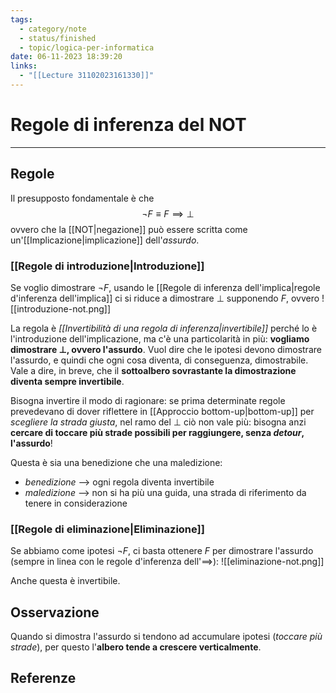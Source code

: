 ```yaml
---
tags:
  - category/note
  - status/finished
  - topic/logica-per-informatica
date: 06-11-2023 18:39:20
links:
  - "[[Lecture 31102023161330]]"
---
```

# Regole di inferenza del NOT
---
## Regole
Il presupposto fondamentale è che
$$\neg F \equiv F \implies \bot$$
ovvero che la [[NOT|negazione]] può essere scritta come un'[[Implicazione|implicazione]] dell'_assurdo_.

### [[Regole di introduzione|Introduzione]]
Se voglio dimostrare $\neg F$, usando le [[Regole di inferenza dell'implica|regole d'inferenza dell'implica]] ci si riduce a dimostrare $\bot$ supponendo $F$, ovvero
![[introduzione-not.png]]

La regola è _[[Invertibilità di una regola di inferenza|invertibile]]_ perché lo è l'introduzione dell'implicazione, ma c'è una particolarità in più: **vogliamo dimostrare $\bot$, ovvero l'assurdo**. Vuol dire che le ipotesi devono dimostrare l'assurdo, e quindi che ogni cosa diventa, di conseguenza, dimostrabile. Vale a dire, in breve, che il **sottoalbero sovrastante la dimostrazione diventa sempre invertibile**.

Bisogna invertire il modo di ragionare: se prima determinate regole prevedevano di dover riflettere in [[Approccio bottom-up|bottom-up]] per _scegliere la strada giusta_, nel ramo del $\bot$ ciò non vale più: bisogna anzi **cercare di toccare più strade possibili per raggiungere, senza _detour_, l'assurdo**!

Questa è sia una benedizione che una maledizione:
- _benedizione_ --> ogni regola diventa invertibile
- _maledizione_ --> non si ha più una guida, una strada di riferimento da tenere in considerazione

### [[Regole di eliminazione|Eliminazione]]
Se abbiamo come ipotesi $\neg F$, ci basta ottenere $F$ per dimostrare l'assurdo (sempre in linea con le regole d'inferenza dell'$\implies$):
![[eliminazione-not.png]]

Anche questa è invertibile.

## Osservazione
Quando si dimostra l'assurdo si tendono ad accumulare ipotesi (_toccare più strade_), per questo l'**albero tende a crescere verticalmente**.

## Referenze